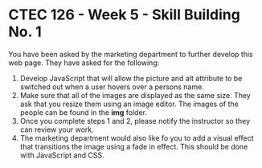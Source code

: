 # CTEC 126 - Week 5 - Skill Building No. 1

You have been asked by the marketing department to further develop this web page. They have asked for the following:

1. Develop JavaScript that will allow the picture and alt attribute to be switched out when a user hovers over a persons name.
2. Make sure that all of the images are displayed as the same size. They ask that you resize them using an image editor. The images of the people can be found in the **img** folder.
3. Once you complete steps 1 and 2, please notify the instructor so they can review your work.
4. The marketing department would also like fo you to add a visual effect that transitions the image using a fade in effect. This should be done with JavaScript and CSS.